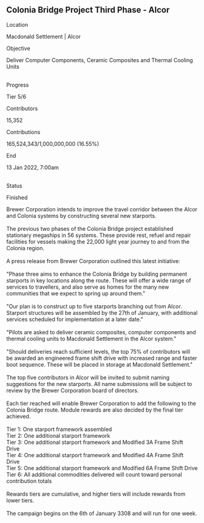 ## Colonia Bridge Project Third Phase - Alcor

Location

Macdonald Settlement \| Alcor

Objective

Deliver Computer Components, Ceramic Composites and Thermal Cooling
Units

\
Progress

Tier 5/6

Contributors

15,352

Contributions

165,524,343/1,000,000,000 (16.55%)

End

13 Jan 2022, 7:00am

\
Status

Finished

Brewer Corporation intends to improve the travel corridor between the
Alcor and Colonia systems by constructing several new starports.\
\
The previous two phases of the Colonia Bridge project established
stationary megaships in 56 systems. These provide rest, refuel and
repair facilities for vessels making the 22,000 light year journey to
and from the Colonia region.\
\
A press release from Brewer Corporation outlined this latest
initiative:\
\
\"Phase three aims to enhance the Colonia Bridge by building permanent
starports in key locations along the route. These will offer a wide
range of services to travellers, and also serve as homes for the many
new communities that we expect to spring up around them.\"\
\
\"Our plan is to construct up to five starports branching out from
Alcor. Starport structures will be assembled by the 27th of January,
with additional services scheduled for implementation at a later
date.\"\
\
\"Pilots are asked to deliver ceramic composites, computer components
and thermal cooling units to Macdonald Settlement in the Alcor
system.\"\
\
\"Should deliveries reach sufficient levels, the top 75% of contributors
will be awarded an engineered frame shift drive with increased range and
faster boot sequence. These will be placed in storage at Macdonald
Settlement.\"\
\
The top five contributors in Alcor will be invited to submit naming
suggestions for the new starports. All name submissions will be subject
to review by the Brewer Corporation board of directors.\
\
Each tier reached will enable Brewer Corporation to add the following to
the Colonia Bridge route. Module rewards are also decided by the final
tier achieved.\
\
Tier 1: One starport framework assembled\
Tier 2: One additional starport framework\
Tier 3: One additional starport framework and Modified 3A Frame Shift
Drive\
Tier 4: One additional starport framework and Modified 4A Frame Shift
Drive\
Tier 5: One additional starport framework and Modified 6A Frame Shift
Drive\
Tier 6: All additional commodities delivered will count toward personal
contribution totals\
\
Rewards tiers are cumulative, and higher tiers will include rewards from
lower tiers.\
\
The campaign begins on the 6th of January 3308 and will run for one
week.
